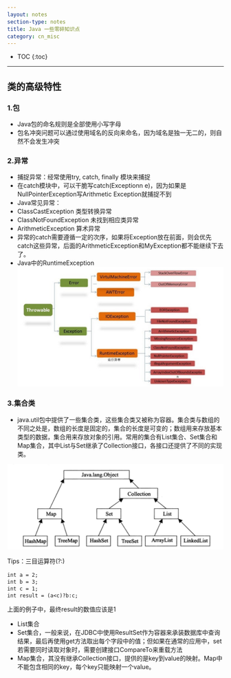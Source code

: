 ```yaml
---
layout: notes
section-type: notes
title: Java 一些零碎知识点
category: cn_misc
---
```


* TOC
{:toc}
---

## 类的高级特性

### 1.包
* Java包的命名规则是全部使用小写字母
* 包名冲突问题可以通过使用域名的反向来命名，因为域名是独一无二的，则自然不会发生冲突

### 2.异常
* 捕捉异常：经常使用try, catch, finally 模块来捕捉
* 在catch模块中，可以干脆写catch(Exceptionn e)，因为如果是NullPointerException写Arithmetic Exception就捕捉不到
* Java常见异常：
* ClassCastException 类型转换异常
* ClassNotFoundException 未找到相应类异常
* ArithmeticException 算术异常
* 异常的catch需要遵循一定的次序，如果将Exception放在前面，则会优先catch这些异常，后面的ArithmeticException和MyException都不能继续下去了。
* Java中的RuntimeException
![](.//pictures/JavaException.jpg)

### 3.集合类
* java.util包中提供了一些集合类，这些集合类又被称为容器。集合类与数组的不同之处是，数组的长度是固定的，集合的长度是可变的；数组用来存放基本类型的数据，集合用来存放对象的引用。常用的集合有List集合、Set集合和Map集合，其中List与Set继承了Collection接口，各接口还提供了不同的实现类。

![](.//pictures/Collection2.png)

Tips：三目运算符(?:)
```
int a = 2;
int b = 3;
int c = 1;
int result = (a<c)?b:c;
```
上面的例子中，最终result的数值应该是1
* List集合
* Set集合，一般来说，在JDBC中使用ResultSet作为容器来承装数据库中查询结果，最后再使用get方法取出每个字段中的值；但如果在通常的应用中，set若需要同时读取对象时，需要创建接口CompareTo来重载方法
* Map集合，其没有继承Collection接口，提供的是key到value的映射。Map中不能包含相同的key，每个key只能映射一个value。
